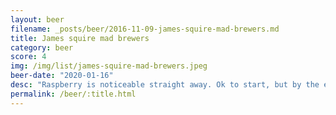 ```yaml
---
layout: beer
filename: _posts/beer/2016-11-09-james-squire-mad-brewers.md
title: James squire mad brewers
category: beer
score: 4
img: /img/list/james-squire-mad-brewers.jpeg
beer-date: "2020-01-16"
desc: "Raspberry is noticeable straight away. Ok to start, but by the end of a pint there’s just too much sweetness"
permalink: /beer/:title.html
---
```

